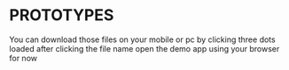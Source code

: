 # PROTOTYPES
You can download those files on your mobile or pc by clicking three dots 
loaded after clicking the file name
open the demo app using your browser for now 
